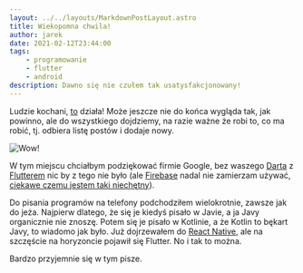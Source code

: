 ```yaml
---
layout: ../../layouts/MarkdownPostLayout.astro
title: Wiekopomna chwila!
author: jarek
date: 2021-02-12T23:44:00
tags:
    - programowanie
    - flutter
    - android
description: Dawno się nie czułem tak usatysfakcjonowany!
---
```


Ludzie kochani, [to](https://github.com/zgoda/devlog-microblog-client) działa! Może jeszcze nie do końca wygląda tak, jak powinno, ale do wszystkiego dojdziemy, na razie ważne że robi to, co ma robić, tj. odbiera listę postów i dodaje nowy.

![Wow!](https://i.imgur.com/5QHKhJGh.png)

W tym miejscu chciałbym podziękować firmie Google, bez waszego [Darta](https://dart.dev/) z [Flutterem](https://flutter.dev/) nic by z tego nie było (ale [Firebase](https://firebase.google.com/) nadal nie zamierzam używać, [ciekawe czemu jestem taki niechętny](https://www.reuters.com/article/us-alphabet-google-privacy-lawsuit-idUSKCN24F2N4)).

Do pisania programów na telefony podchodziłem wielokrotnie, zawsze jak do jeża. Najpierw dlatego, że się je kiedyś pisało w Javie, a ja Javy organicznie nie znoszę. Potem się je pisało w Kotlinie, a że Kotlin to bękart Javy, to wiadomo jak było. Już dojrzewałem do [React Native](https://reactnative.dev/), ale na szczęście na horyzoncie pojawił się Flutter. No i tak to można.

Bardzo przyjemnie się w tym pisze.
